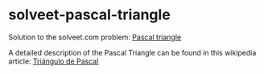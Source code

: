 solveet-pascal-triangle
=======================

Solution to the solveet.com problem: [Pascal triangle](http://www.solveet.com/exercises/Triangulo-de-pascal/33)

A detailed description of the Pascal Triangle can be found in this wikipedia article: 
[Triángulo de Pascal](http://es.wikipedia.org/wiki/Triángulo_de_Pascal)